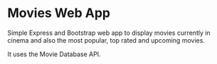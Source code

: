 # Movies Web App

Simple Express and Bootstrap web app to display movies currently in cinema and also the most popular, top rated and upcoming movies.

It uses the Movie Database API.
